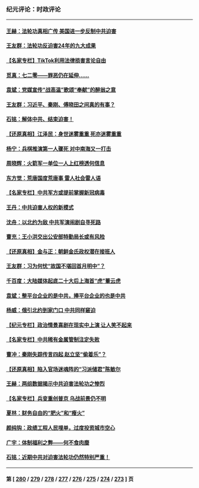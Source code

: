 ### 纪元评论：时政评论
---
#### [王赫：法轮功真相广传 美国进一步反制中共迫害](../../pages/nsc1025/n14036377.md) 
#### [王友群：法轮功反迫害24年的九大成果](../../pages/nsc1025/n14036463.md) 
#### [【名家专栏】TikTok利用法律损害言论自由](../../pages/nsc1025/n14029633.md) 
#### [觅真：七二零——罪恶仍在延伸……](../../pages/nsc1025/n14036072.md) 
#### [袁斌：党媒宣传“战高温”歌颂“奉献”的醉翁之意](../../pages/nsc1025/n14035997.md) 
#### [王友群：习近平、秦刚、傅晓田之间真的有事？](../../pages/nsc1025/n14035084.md) 
#### [石铭：解体中共、结束迫害！](../../pages/nsc1025/n14035620.md) 
#### [【还原真相】江泽民：身世迷雾重重 死亦迷雾重重](../../pages/nsc1025/n14035590.md) 
#### [杨宁：兵棋推演第一人骤死 对中南海又一打击](../../pages/nsc1025/n14035523.md) 
#### [周晓辉：火箭军一单位一人上红榜透何信息](../../pages/nsc1025/n14035347.md) 
#### [东方觉：荒唐国度荒唐事 雷人社会雷人语](../../pages/nsc1025/n14035286.md) 
#### [【名家专栏】中共军方或提前掌握新冠病毒](../../pages/nsc1025/n14034819.md) 
#### [王丹：中共迫害人权的新模式](../../pages/nsc1025/n14034969.md) 
#### [沈舟：以北约为敌 中共军演闹剧自寻死路](../../pages/nsc1025/n14034888.md) 
#### [曹充：王小洪交出公安部特勤局长或有风险](../../pages/nsc1025/n14034407.md) 
#### [【还原真相】金与正：朝鲜金氏政权潜在接班人](../../pages/nsc1025/n14033207.md) 
#### [王友群：习为何忧“故国不堪回首月明中”？](../../pages/nsc1025/n14034037.md) 
#### [千百度：大陆媒体起底二十大后上海首“虎”董云虎](../../pages/nsc1025/n14034029.md) 
#### [袁斌：整平台企业的是中共，捧平台企业的也是中共](../../pages/nsc1025/n14033873.md) 
#### [杨威：俄引北约到家门口 中共同样窘迫](../../pages/nsc1025/n14033930.md) 
#### [【纪元专栏】政治情景喜剧在现实中上演 让人笑不起来](../../pages/nsc1025/n14033912.md) 
#### [【名家专栏】中共稀有金属管制注定失败](../../pages/nsc1025/n14033664.md) 
#### [曹冲：秦刚失踪传言四起 赵立坚“偷着乐”？](../../pages/nsc1025/n14033393.md) 
#### [【还原真相】陷入官场迷魂阵的“习派储君”陈敏尔](../../pages/nsc1025/n14022981.md) 
#### [王赫：两组数据揭示中共迫害法轮功之惨烈](../../pages/nsc1025/n14033123.md) 
#### [【名家专栏】兵变重创普京 乌战前景仍不明](../../pages/nsc1025/n14032943.md) 
#### [夏林：财务自由的“肥火”和“瘦火”](../../pages/nsc1025/n14033072.md) 
#### [颜纯钩：政绩工程人民埋单，过度投资城市空心](../../pages/nsc1025/n14033007.md) 
#### [广宇：体制福利之弊——何不食肉糜](../../pages/nsc1025/n14032923.md) 
#### [石铭：近期中共对迫害法轮功仍然特别严重！](../../pages/nsc1025/n14032921.md) 

---
#### 第 [ [280](./280.md) / [279](./279.md) / [278](./278.md) / [277](./277.md) / [276](./276.md) / [275](./275.md) / [274](./274.md) / [273](./273.md) ] 页
